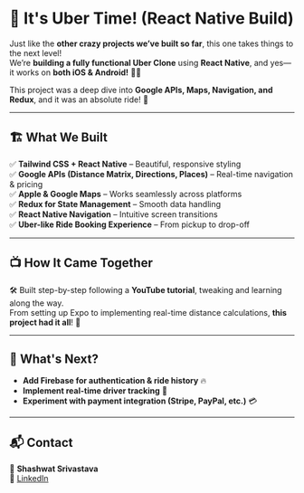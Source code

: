 # 🚖 It's Uber Time! (React Native Build)

Just like the **other crazy projects we’ve built so far**, this one takes things to the next level!  
We’re **building a fully functional Uber Clone** using **React Native**, and yes—it works on **both iOS & Android!** 📱🚖  

This project was a deep dive into **Google APIs, Maps, Navigation, and Redux**, and it was an absolute ride! 🎢  

---

## 🏗️ What We Built
✅ **Tailwind CSS + React Native** – Beautiful, responsive styling  
✅ **Google APIs (Distance Matrix, Directions, Places)** – Real-time navigation & pricing  
✅ **Apple & Google Maps** – Works seamlessly across platforms  
✅ **Redux for State Management** – Smooth data handling  
✅ **React Native Navigation** – Intuitive screen transitions  
✅ **Uber-like Ride Booking Experience** – From pickup to drop-off  

---

## 📺 **How It Came Together**
🛠 Built step-by-step following a **YouTube tutorial**, tweaking and learning along the way.  
From setting up Expo to implementing real-time distance calculations, **this project had it all**! 🚀  

---

## 🔮 What's Next?
- **Add Firebase for authentication & ride history** 🔥  
- **Implement real-time driver tracking** 🚕  
- **Experiment with payment integration (Stripe, PayPal, etc.)** 💳  

---

## 📬 Contact
👤 **Shashwat Srivastava**  
🔗 [LinkedIn](https://www.linkedin.com/in/shashwat-srivastava-858466202/)  
